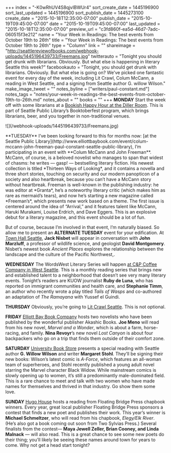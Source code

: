 +++
index = "-K0wRhUV4S8qjvIBWUr4"
sort_create_date = 1445196900
sort_last_updated = 1445196900
sort_publish_date = 1445273100
create_date = "2015-10-18T12:35:00-07:00"
publish_date = "2015-10-19T09:45:00-07:00"
date = "2015-10-19T09:45:00-07:00"
last_updated = "2015-10-18T12:35:00-07:00"
preview_url = "c3fd860f-ea5d-46d7-7adc-060515f3e212"
name = "Your Week in Readings: The best events from October 19th to 26th"
title = "Your Week in Readings: The best events from October 19th to 26th"
type = "Column"
link = ""
shareimage = "http://seattlereviewofbooks.com/webhook-uploads/1445196439733/Freemans.jpg"
twitterauto = "Tonight you should get drunk with librarians. Obviously. But what else is happening in literary Seattle this week?"
facebookauto = "Tonight, you should get drunk with librarians. Obviously. But what else is going on? We've picked one fantastic event for every day of the week, including Lit Crawl, Colum McCann, a reading in West Seattle, and a signing from Seattle author G. willow Wilson."
make_image_tweet = ""
notes_byline = ["writers/paul-constant.md"]
notes_tags = "notes/your-week-in-readings-the-best-events-from-october-19th-to-26th.md"
notes_about = ""
books = ""
+++
**MONDAY** Start the week off with some librarians at a [Bookish Happy Hour at the Diller Room](https://www.facebook.com/events/1501246780167954/). This is part of Seattle Public Library’s Booktoberfest program, which brings librarians, beer, and you together in non-traditional venues.

<p class="image-left">![](/webhook-uploads/1445196439733/Freemans.jpg)</p>**TUESDAY** I’ve been looking forward to this for months now: [at the Seattle Public Library](http://www.elliottbaybook.com/event/colum-mccann-john-freeman-paul-constant-seattle-public-library), I’m participating in an event with **Colum McCann and John Freeman**. McCann, of course, is a beloved novelist who manages to span that widest of chasms: he writes — gasp! — bestselling literary fiction. His newest collection is titled *Thirteen Ways of Looking*, and it contains a novella and three short stories, touching on security and our modern panopticon of a society and also heartbreak, because you can’t have a McCann story without heartbreak. Freeman is well-known in the publishing industry: he was editor at *Granta*, he’s a noteworthy literary critic (which makes him as rare as mermaid’s tears), and now he’s starting a new magazine called *Freeman’s*, which presents new work based on a theme. The first issue is centered around the idea of “Arrival,” and it features talent like McCann, Haruki Murakami, Louise Erdrich, and Dave Eggers. This is an explosive debut for a literary magazine, and this event should be a lot of fun.

But of course, because I’m involved in that event, I’m naturally biased. So allow me to present an **ALTERNATE TUESDAY** event for your edification. At [Town Hall Seattle](http://www2.bookstore.washington.edu/_events/events_cal.taf?evmonth=10&evyear=2015&eventid=2015062217553100&pre=20151012&pst=20151028), **Jack Nisbet** will appear in conversation with **John Marzluff**, a professor of wildlife science, and geologist **David Montgomery**. Nisbet’s newest book *Ancient Places* explores the relationship between the landscape and the culture of the Pacific Northwest,.

**WEDNESDAY** The WordsWest Literary Series will happen [at C&P Coffee Company in West Seattle](http://wordswestliterary.weebly.com/). This is a monthly reading series that brings new and established talent to a neighborhood that doesn’t see very many literary events. Tonight’s readers are KUOW journalist **Ruby de Luna**, who has reported on immigrant communities and health care, and **Stephanie Timm**, an author who recently wrote a play titled *Tails of Wasps* and co-authored an adaptation of *The Ramayana* with Yussef el Guindi.

**THURSDAY** Obviously, you’re going to [Lit Crawl Seattle](http://litcrawl.org/seattle/). This is not optional.

**FRIDAY** [Elliott Bay Book Company](http://www.elliottbaybook.com/event/joe-meno-nina-revoyr) hosts two novelists who have been published by the wonderful publisher Akashic Books. **Joe Meno** will read from his new novel, *Marvel and a Wonder*, which is about a farm, horse-racing, and family. **Nina Revoyr**’s new novel  *Lost Canyon* is about four backpackers who go on a trip that finds them outside of their comfort zone.

**SATURDAY** [University Book Store](http://www2.bookstore.washington.edu/_events/events_cal.taf?evmonth=10&evyear=2015&eventid=2015091813464500) presents a special reading with Seattle author **G. Willow Wilson** and writer **Margaret Stohl**. They’ll be signing their new books: Wilson’s latest comic is  *A-Force*, which features an all-woman team of superheroes, and  Stohl recently published a young adult novel starring the Marvel character Black Widow. While mainstream comics is slowly opening up to women, it’s still a predominantly male-dominated field. This is a rare chance to meet and talk with two women who have made names for themselves and thrived in that industry. Go show them some love.

**SUNDAY** [Hugo House](http://hugohouse.org/event/floating-bridge-press-chapbook-winners/) hosts a reading from Floating Bridge Press chapbook winners. Every year, great local publisher Floating Bridge Press sponsors a contest that finds a new poet and publishes their work. This year’s winner is **Michael Schmeltzer**, who will read from his chapbook,  *Elegy/Elk River*. (He’s also got a book coming out soon from Two Sylvias Press.)  Several finalists from the contest— **Maya Jewell Zeller, Brian Cooney, and Linda Malnack** — will also read. This is a great chance to see some new poets do their thing; you’ll likely be seeing these names around town for years to come. Why not get a head start tonight?
